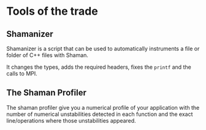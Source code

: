 # Tools of the trade

## Shamanizer

Shamanizer is a script that can be used to automatically instruments a file or folder of C++ files with Shaman.

It changes the types, adds the required headers, fixes the `printf` and the calls to MPI.

## The Shaman Profiler

The shaman profiler give you a numerical profile of your application with the number of numerical unstabilities detected in each function and the exact line/operations where those unstabilities appeared.
